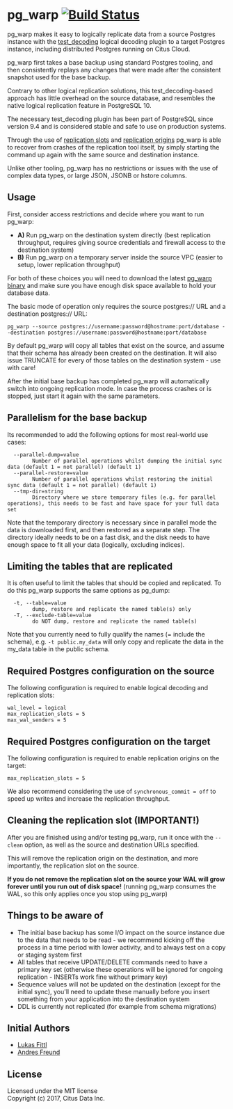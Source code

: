 # pg_warp [![Build Status](https://travis-ci.org/citusdata/pg_warp.svg?branch=master)](https://travis-ci.org/citusdata/pg_warp)

pg_warp makes it easy to logically replicate data from a source Postgres instance with the [test_decoding](https://www.postgresql.org/docs/9.6/static/test-decoding.html) logical decoding plugin to a target Postgres instance, including distributed Postgres running on Citus Cloud.

pg_warp first takes a base backup using standard Postgres tooling, and then consistently replays any changes that were made after the consistent snapshot used for the base backup.

Contrary to other logical replication solutions, this test_decoding-based approach has little overhead on the source database, and resembles the native logical replication feature in PostgreSQL 10.

The necessary test_decoding plugin has been part of PostgreSQL since version 9.4 and is considered stable and safe to use on production systems.

Through the use of [replication slots](https://www.postgresql.org/docs/9.6/static/warm-standby.html#STREAMING-REPLICATION-SLOTS) and [replication origins](https://www.postgresql.org/docs/9.6/static/replication-origins.html) pg_warp is able to recover from crashes of the replication tool itself, by simply starting the command up again with the same source and destination instance.

Unlike other tooling, pg_warp has no restrictions or issues with the use of complex data types, or large JSON, JSONB or hstore columns.

## Usage

First, consider access restrictions and decide where you want to run pg_warp:

* **A)** Run pg_warp on the destination system directly (best replication throughput, requires giving source credentials and firewall access to the destination system)
* **B)** Run pg_warp on a temporary server inside the source VPC (easier to setup, lower replication throughput)

For both of these choices you will need to download the latest [pg_warp binary](https://github.com/citusdata/pg_warp/releases) and make sure you have enough disk space available to hold your database data.

The basic mode of operation only requires the source postgres:// URL and a destination postgres:// URL:

```
pg_warp --source postgres://username:password@hostname:port/database --destination postgres://username:password@hostname:port/database
```

By default pg_warp will copy all tables that exist on the source, and assume that their schema has already been created on the destination. It will also issue TRUNCATE for every of those tables on the destination system - use with care!

After the initial base backup has completed pg_warp will automatically switch into ongoing replication mode. In case the process crashes or is stopped, just start it again with the same parameters.

## Parallelism for the base backup

Its recommended to add the following options for most real-world use cases:

```
  --parallel-dump=value
    	Number of parallel operations whilst dumping the initial sync data (default 1 = not parallel) (default 1)
  --parallel-restore=value
    	Number of parallel operations whilst restoring the initial sync data (default 1 = not parallel) (default 1)
  --tmp-dir=string
    	Directory where we store temporary files (e.g. for parallel operations), this needs to be fast and have space for your full data set
```

Note that the temporary directory is necessary since in parallel mode the data is downloaded first, and then restored as a separate step. The directory ideally needs to be on a fast disk, and the disk needs to have enough space to fit all your data (logically, excluding indices).

## Limiting the tables that are replicated

It is often useful to limit the tables that should be copied and replicated. To do this pg_warp supports the same options as pg_dump:

```
  -t, --table=value
    	dump, restore and replicate the named table(s) only
  -T, --exclude-table=value
    	do NOT dump, restore and replicate the named table(s)
```

Note that you currently need to fully qualify the names (= include the schema), e.g. `-t public.my_data` will only copy and replicate the data in the my_data table in the public schema.

## Required Postgres configuration on the source

The following configuration is required to enable logical decoding and replication slots:

```
wal_level = logical
max_replication_slots = 5
max_wal_senders = 5
```

## Required Postgres configuration on the target

The following configuration is required to enable replication origins on the target:

```
max_replication_slots = 5
```

We also recommend considering the use of `synchronous_commit = off` to speed up writes and increase the replication throughput.

## Cleaning the replication slot (IMPORTANT!)

After you are finished using and/or testing pg_warp, run it once with the `--clean` option, as well as the source and destination URLs specified.

This will remove the replication origin on the destination, and more importantly, the replication slot on the source.

**If you do not remove the replication slot on the source your WAL will grow forever until you run out of disk space!** (running pg_warp consumes the WAL, so this only applies once you stop using pg_warp)

## Things to be aware of

* The initial base backup has some I/O impact on the source instance due to the data that needs to be read - we recommend kicking off the process in a time period with lower activity, and to always test on a copy or staging system first
* All tables that receive UPDATE/DELETE commands need to have a primary key set (otherwise these operations will be ignored for ongoing replication - INSERTs work fine without primary key)
* Sequence values will not be updated on the destination (except for the initial sync), you'll need to update these manually before you insert something from your application into the destination system
* DDL is currently not replicated (for example from schema migrations)

## Initial Authors

* [Lukas Fittl](https://github.com/LukasFittl)
* [Andres Freund](https://github.com/anarazel)

## License

Licensed under the MIT license<br/>
Copyright (c) 2017, Citus Data Inc.

